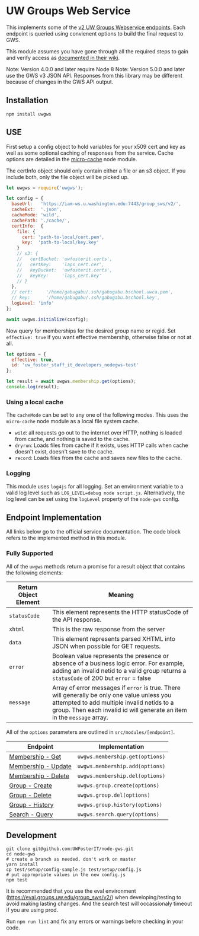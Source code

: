 # UW Groups Web Service

This implements some of the [v2 UW Groups Webservice endpoints](https://wiki.cac.washington.edu/display/infra/Groups+Web+Service+REST+API). Each endpoint is queried using convienent options to build the final request to GWS.

This module assumes you have gone through all the required steps to gain and verify access as [documented in their wiki](https://wiki.cac.washington.edu/display/infra/Groups+Web+Service+REST+API).

Note: Version 4.0.0 and later require Node 8
Note: Version 5.0.0 and later use the GWS v3 JSON API. Responses from this library may be different because of changes in the GWS API output.

## Installation

    npm install uwgws

## USE

First setup a config object to hold variables for your x509 cert and key as well as some optional caching of responses from the service. Cache options are detailed in the [micro-cache](https://www.npmjs.com/package/micro-cache) node module.

The certInfo object should only contain either a file or an s3 object. If you include both, only the file object will be picked up.

```JavaScript
let uwgws = require('uwgws');

let config = {
  baseUrl:   'https://iam-ws.u.washington.edu:7443/group_sws/v2/',
  cacheExt:  '.json',
  cacheMode: 'wild',
  cachePath: './cache/',
  certInfo:  {
    file: {
      cert: 'path-to-local/cert.pem',
      key:  'path-to-local/key.key'
    }
    // s3: {
    //   certBucket: 'uwfosterit.certs',
    //   certKey:    'laps_cert.cer',
    //   keyBucket:  'uwfosterit.certs',
    //   keyKey:     'laps_cert.key'
    // }
  },
  // cert:     '/home/gabugabu/.ssh/gabugabu.bschool.uwca.pem',
  // key:      '/home/gabugabu/.ssh/gabugabu.bschool.key',
  logLevel: 'info'
};

await uwgws.initialize(config);
```

Now query for memberships for the desired group name or regid. Set `effective: true` if you want effective membership, otherwise false or not at all.

```JavaScript
let options = {
  effective: true,
  id: 'uw_foster_staff_it_developers_nodegws-test'
};

let result = await uwgws.membership.get(options);
console.log(result);
```

### Using a local cache

The `cacheMode` can be set to any one of the following modes. This uses the `micro-cache` node module as a local file system cache.

- `wild`: all requests go out to the internet over HTTP, nothing is loaded from cache, and nothing is saved to the cache.
- `dryrun`: Loads files from cache if it exists, uses HTTP calls when cache doesn't exist, doesn't save to the cache.
- `record`: Loads files from the cache and saves new files to the cache.

### Logging

This module uses `log4js` for all logging. Set an environment variable to a valid log level such as `LOG_LEVEL=debug node script.js`. Alternatively, the log level can be set using the `logLevel` property of the `node-gws` config.

## Endpoint Implementation

All links below go to the official service documentation. The code block refers to the implemented method in this module.

### Fully Supported

All of the `uwgws` methods return a promise for a result object that contains the following elements:

Return Object Element | Meaning
---------- | ---------------
`statusCode` | This element represents the HTTP statusCode of the API response.
`xhtml` | This is the raw response from the server
`data` | This element represents parsed XHTML into JSON when possible for GET requests.
`error` | Boolean value represents the presence or absence of a business logic error. For example, adding an invalid netid to a valid group returns a `statusCode` of 200 but `error` = false
`message` | Array of error messages if `error` is true. There will generally be only one value unless you attempted to add multiple invalid netids to a group. Then each invalid id will generate an item in the `message` array.

All of the `options` parameters are outlined in `src/modules/[endpoint]`.

Endpoint  | Implementation
------------- | -------------
[Membership - Get](https://wiki.cac.washington.edu/display/infra/Groups+WebService+Get+Members)  | `uwgws.membership.get(options)`
[Membership - Update](https://wiki.cac.washington.edu/display/infra/Groups+WebService+Update+Members)  | `uwgws.membership.add(options)`
[Membership - Delete](https://wiki.cac.washington.edu/display/infra/Groups+WebService+Delete+Members)  | `uwgws.membership.del(options)`
[Group - Create](https://wiki.cac.washington.edu/display/infra/Groups+WebService+Create+Group)  | `uwgws.group.create(options)`
[Group - Delete](https://wiki.cac.washington.edu/display/infra/Groups+WebService+Delete+Group)  | `uwgws.group.del(options)`
[Group - History](https://wiki.cac.washington.edu/display/infra/Groups+WebService+Get+History) | `uwgws.group.history(options)`
[Search - Query](https://wiki.cac.washington.edu/display/infra/Groups+WebService+Search) | `uwgws.search.query(options)`

## Development

    git clone git@github.com:UWFosterIT/node-gws.git
    cd node-gws
    # create a branch as needed. don't work on master
    yarn install
    cp test/setup/config-sample.js test/setup/config.js
    # put appropriate values in the new config.js
    npm test

It is recommended that you use the eval environment (https://eval.groups.uw.edu/group_sws/v2/) when developing/testing to avoid making lasting changes. And the search test will occassionaly timeout if you are using prod.

Run `npm run lint` and fix any errors or warnings before checking in your code.